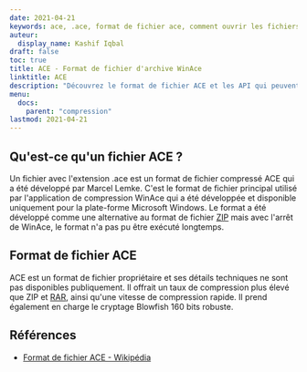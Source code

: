```yaml
---
date: 2021-04-21
keywords: ace, .ace, format de fichier ace, comment ouvrir les fichiers ace, extension .ace, extension ace
auteur:
  display_name: Kashif Iqbal
draft: false
toc: true
title: ACE - Format de fichier d'archive WinAce
linktitle: ACE
description: "Découvrez le format de fichier ACE et les API qui peuvent créer et ouvrir des fichiers ACE."
menu:
  docs:
    parent: "compression"
lastmod: 2021-04-21
---
```


## Qu'est-ce qu'un fichier ACE ?

Un fichier avec l'extension .ace est un format de fichier compressé ACE qui a été développé par Marcel Lemke. C'est le format de fichier principal utilisé par l'application de compression WinAce qui a été développée et disponible uniquement pour la plate-forme Microsoft Windows. Le format a été développé comme une alternative au format de fichier [ZIP](/fr/compression/zip/) mais avec l'arrêt de WinAce, le format n'a pas pu être exécuté longtemps.

## Format de fichier ACE

ACE est un format de fichier propriétaire et ses détails techniques ne sont pas disponibles publiquement. Il offrait un taux de compression plus élevé que ZIP et [RAR](/fr/compression/rar/), ainsi qu'une vitesse de compression rapide. Il prend également en charge le cryptage Blowfish 160 bits robuste.

## Références

- [Format de fichier ACE - Wikipédia](https://en.wikipedia.org/wiki/ACE_(compressed_file_format))

